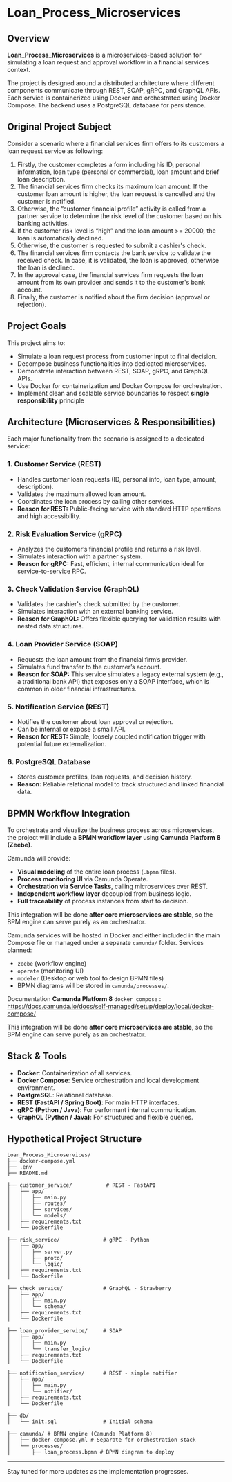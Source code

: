 # Loan_Process_Microservices

## Overview

**Loan_Process_Microservices** is a microservices-based solution for simulating a loan request and approval workflow in a financial services context.

The project is designed around a distributed architecture where different components communicate through REST, SOAP, gRPC, and GraphQL APIs. Each service is containerized using Docker and orchestrated using Docker Compose. The backend uses a PostgreSQL database for persistence.

## Original Project Subject
Consider a scenario where a financial services firm offers to its customers a loan request service as following:

1. Firstly, the customer completes a form including his ID, personal information, loan type (personal or commercial), loan amount and brief loan description.
2. The financial services firm checks its maximum loan amount. If the customer loan amount is higher, the loan request is cancelled and the customer is notified.
3. Otherwise, the “customer financial profile” activity is called from a partner service to determine the risk level of the customer based on his banking activities.
4. If the customer risk level is “high” and the loan amount >= 20000, the loan is automatically declined.
5. Otherwise, the customer is requested to submit a cashier's check.
6. The financial services firm contacts the bank service to validate the received check. In case, it is validated, the loan is approved, otherwise the loan is declined.
7. In the approval case, the financial services firm requests the loan amount from its own provider and sends it to the customer's bank account.
8. Finally, the customer is notified about the firm decision (approval or rejection).

## Project Goals

This project aims to:

- Simulate a loan request process from customer input to final decision.
- Decompose business functionalities into dedicated microservices.
- Demonstrate interaction between REST, SOAP, gRPC, and GraphQL APIs.
- Use Docker for containerization and Docker Compose for orchestration.
- Implement clean and scalable service boundaries to respect **single responsibility** principle



## Architecture (Microservices & Responsibilities)

Each major functionality from the scenario is assigned to a dedicated service:

### 1. **Customer Service (REST)**
- Handles customer loan requests (ID, personal info, loan type, amount, description).
- Validates the maximum allowed loan amount.
- Coordinates the loan process by calling other services.
- **Reason for REST:** Public-facing service with standard HTTP operations and high accessibility.

### 2. **Risk Evaluation Service (gRPC)**
- Analyzes the customer’s financial profile and returns a risk level.
- Simulates interaction with a partner system.
- **Reason for gRPC:** Fast, efficient, internal communication ideal for service-to-service RPC.

### 3. **Check Validation Service (GraphQL)**
- Validates the cashier's check submitted by the customer.
- Simulates interaction with an external banking service.
- **Reason for GraphQL:** Offers flexible querying for validation results with nested data structures.

### 4. **Loan Provider Service (SOAP)**
- Requests the loan amount from the financial firm’s provider.
- Simulates fund transfer to the customer’s account.
- **Reason for SOAP:**  This service simulates a legacy external system (e.g., a traditional bank API) that exposes only a SOAP interface, which is common in older financial infrastructures.

### 5. **Notification Service (REST)**
- Notifies the customer about loan approval or rejection.
- Can be internal or expose a small API.
- **Reason for REST:** Simple, loosely coupled notification trigger with potential future externalization.

### 6. **PostgreSQL Database**
- Stores customer profiles, loan requests, and decision history.
- **Reason:** Reliable relational model to track structured and linked financial data.

## BPMN Workflow Integration

To orchestrate and visualize the business process across microservices, the project will include a **BPMN workflow layer** using **Camunda Platform 8 (Zeebe)**.

Camunda will provide:

- **Visual modeling** of the entire loan process (`.bpmn` files).
- **Process monitoring UI** via Camunda Operate.
- **Orchestration via Service Tasks**, calling microservices over REST.
- **Independent workflow layer** decoupled from business logic.
- **Full traceability** of process instances from start to decision.

This integration will be done **after core microservices are stable**, so the BPM engine can serve purely as an orchestrator.

Camunda services will be hosted in Docker and either included in the main Compose file or managed under a separate `camunda/` folder. Services planned:

- `zeebe` (workflow engine)
- `operate` (monitoring UI)
- `modeler` (Desktop or web tool to design BPMN files)
- BPMN diagrams will be stored in `camunda/processes/`.

Documentation **Camunda Platform 8** `docker compose` : https://docs.camunda.io/docs/self-managed/setup/deploy/local/docker-compose/

This integration will be done **after core microservices are stable**, so the BPM engine can serve purely as an orchestrator.

## Stack & Tools

- **Docker**: Containerization of all services.
- **Docker Compose**: Service orchestration and local development environment.
- **PostgreSQL**: Relational database.
- **REST (FastAPI / Spring Boot)**: For main HTTP interfaces.
- **gRPC (Python / Java)**: For performant internal communication.
- **GraphQL (Python / Java)**: For structured and flexible queries.

## Hypothetical Project Structure
```
Loan_Process_Microservices/
├── docker-compose.yml
├── .env
├── README.md

├── customer_service/           # REST - FastAPI
│   ├── app/
│   │   ├── main.py
│   │   ├── routes/
│   │   ├── services/
│   │   └── models/
│   ├── requirements.txt
│   └── Dockerfile

├── risk_service/              # gRPC - Python
│   ├── app/
│   │   ├── server.py
│   │   ├── proto/
│   │   └── logic/
│   ├── requirements.txt
│   └── Dockerfile

├── check_service/             # GraphQL - Strawberry
│   ├── app/
│   │   ├── main.py
│   │   └── schema/
│   ├── requirements.txt
│   └── Dockerfile

├── loan_provider_service/     # SOAP
│   ├── app/
│   │   ├── main.py
│   │   └── transfer_logic/
│   ├── requirements.txt
│   └── Dockerfile

├── notification_service/      # REST - simple notifier
│   ├── app/
│   │   ├── main.py
│   │   └── notifier/
│   ├── requirements.txt
│   └── Dockerfile

├── db/
│   └── init.sql               # Initial schema

├── camunda/ # BPMN engine (Camunda Platform 8) 
│   ├── docker-compose.yml # Separate for orchestration stack 
│   └── processes/ 
│       ├── loan_process.bpmn # BPMN diagram to deploy

```
---

Stay tuned for more updates as the implementation progresses.
